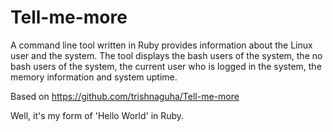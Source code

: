 # Tell-me-more
A command line tool written in Ruby provides information about the Linux user
and the system. The tool displays the bash users of the system, the no bash
users of the system, the current user who is logged in the system, the memory
information and system uptime.

Based on https://github.com/trishnaguha/Tell-me-more

Well, it's my form of 'Hello World' in Ruby.
